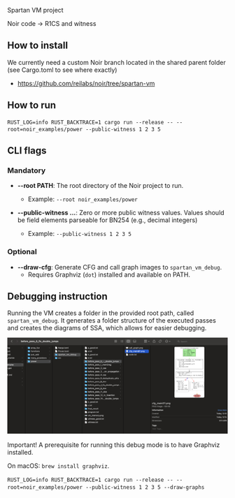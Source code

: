 Spartan VM project

Noir code -> R1CS and witness

## How to install
 
We currently need a custom Noir branch located in the shared parent folder (see Cargo.toml to see where exactly)
 - https://github.com/reilabs/noir/tree/spartan-vm


## How to run

```
RUST_LOG=info RUST_BACKTRACE=1 cargo run --release -- --root=noir_examples/power --public-witness 1 2 3 5
```


## CLI flags

### Mandatory
- **--root PATH**: The root directory of the Noir project to run.
  - Example: `--root noir_examples/power`

- **--public-witness <VALUES>...**: Zero or more public witness values.
     Values should be field elements parseable for BN254 (e.g., decimal integers)
  - Example: `--public-witness 1 2 3 5`

### Optional

- **--draw-cfg**: Generate CFG and call graph images to `spartan_vm_debug`.
  - Requires Graphviz (`dot`) installed and available on PATH.

## Debugging instruction

Running the VM creates a folder in the provided root path, called `spartan_vm_debug`.
It generates a folder structure of the executed passes and creates the diagrams of SSA, which allows for easier debugging.

![Debugging Overview](debugging.png)

Important! A prerequisite for running this debug mode is to have Graphviz installed.

On macOS: `brew install graphviz`. 

`RUST_LOG=info RUST_BACKTRACE=1 cargo run --release -- --root=noir_examples/power --public-witness 1 2 3 5 --draw-graphs`